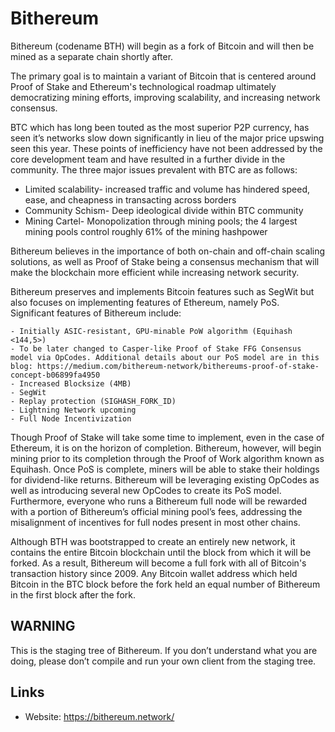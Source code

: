 # Bithereum 

Bithereum (codename BTH) will begin as a fork of Bitcoin and will then be mined as a separate chain shortly after.

The primary goal is to maintain a variant of Bitcoin that is centered around Proof of Stake and Ethereum's technological roadmap ultimately democratizing mining efforts, improving scalability, and increasing network consensus.

BTC which has long been touted as the most superior P2P currency, has seen it’s networks slow down significantly in lieu of the major price upswing seen this year. These points of inefficiency have not been addressed by the core development team and have resulted in a further divide in the community. The three major issues prevalent with BTC are as follows:

- Limited scalability- increased traffic and volume has hindered speed, ease, and cheapness in transacting across borders
- Community Schism- Deep ideological divide within BTC community
- Mining Cartel- Monopolization through mining pools; the 4 largest mining pools control roughly 61% of the mining hashpower

Bithereum believes in the importance of both on-chain and off-chain scaling solutions, as well as Proof of Stake being a consensus mechanism that will make the blockchain more efficient while increasing network security.

Bithereum preserves and implements Bitcoin features such as SegWit but also focuses on implementing features of Ethereum, namely PoS. Significant features of Bithereum include:

    - Initially ASIC-resistant, GPU-minable PoW algorithm (Equihash <144,5>)
    - To be later changed to Casper-like Proof of Stake FFG Consensus model via OpCodes. Additional details about our PoS model are in this blog: https://medium.com/bithereum-network/bithereums-proof-of-stake-concept-b06899fa4950
    - Increased Blocksize (4MB)
    - SegWit
    - Replay protection (SIGHASH_FORK_ID)
    - Lightning Network upcoming
    - Full Node Incentivization

Though Proof of Stake will take some time to implement, even in the case of Ethereum, it is on the horizon of completion. Bithereum, however, will begin mining prior to its completion through the Proof of Work algorithm known as Equihash. Once PoS is complete, miners will be able to stake their holdings for dividend-like returns. Bithereum will be leveraging existing OpCodes as well as introducing several new OpCodes to create its PoS model. Furthermore, everyone who runs a Bithereum full node will be rewarded with a portion of Bithereum’s official mining pool’s fees, addressing the misalignment of incentives for full nodes present in most other chains.

Although BTH was bootstrapped to create an entirely new network, it contains the entire Bitcoin blockchain until the block from which it will be forked. As a result, Bithereum will become a full fork with all of Bitcoin's transaction history since 2009. Any Bitcoin wallet address which held Bitcoin in the BTC block before the fork held an equal number of Bithereum in the first block after the fork.

## WARNING

This is the staging tree of Bithereum. If you don’t understand what you are doing, please don’t compile and run your own client from the staging tree.

## Links

* Website: https://bithereum.network/

